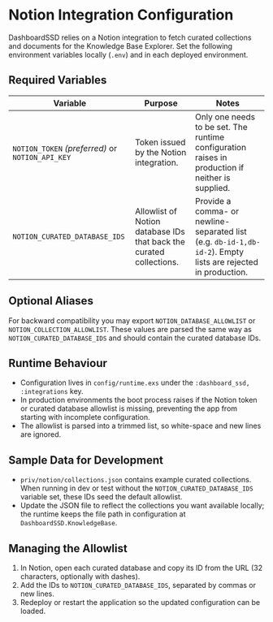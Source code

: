 # Notion Integration Configuration

DashboardSSD relies on a Notion integration to fetch curated collections and documents for the Knowledge Base Explorer. Set the following environment variables locally (`.env`) and in each deployed environment.

## Required Variables

| Variable | Purpose | Notes |
|----------|---------|-------|
| `NOTION_TOKEN` *(preferred)* or `NOTION_API_KEY` | Token issued by the Notion integration. | Only one needs to be set. The runtime configuration raises in production if neither is supplied. |
| `NOTION_CURATED_DATABASE_IDS` | Allowlist of Notion database IDs that back the curated collections. | Provide a comma- or newline-separated list (e.g. `db-id-1,db-id-2`). Empty lists are rejected in production. |

## Optional Aliases

For backward compatibility you may export `NOTION_DATABASE_ALLOWLIST` or `NOTION_COLLECTION_ALLOWLIST`. These values are parsed the same way as `NOTION_CURATED_DATABASE_IDS` and should contain the curated database IDs.

## Runtime Behaviour

- Configuration lives in `config/runtime.exs` under the `:dashboard_ssd, :integrations` key.
- In production environments the boot process raises if the Notion token or curated database allowlist is missing, preventing the app from starting with incomplete configuration.
- The allowlist is parsed into a trimmed list, so white-space and new lines are ignored.

## Sample Data for Development

- `priv/notion/collections.json` contains example curated collections. When running in dev or test without the `NOTION_CURATED_DATABASE_IDS` variable set, these IDs seed the default allowlist.
- Update the JSON file to reflect the collections you want available locally; the runtime keeps the file path in configuration at `DashboardSSD.KnowledgeBase`.

## Managing the Allowlist

1. In Notion, open each curated database and copy its ID from the URL (32 characters, optionally with dashes).
2. Add the IDs to `NOTION_CURATED_DATABASE_IDS`, separated by commas or new lines.
3. Redeploy or restart the application so the updated configuration can be loaded.
